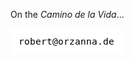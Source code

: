 On the *Camino de la Vida*...

![email](https://github.com/orschiro/about/blob/master/email.png?raw=true)
